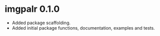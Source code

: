 # imgpalr 0.1.0

* Added package scaffolding.
* Added initial package functions, documentation, examples and tests.
